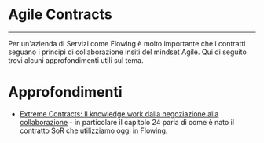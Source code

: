 # Agile Contracts
---------------

Per un'azienda di Servizi come Flowing è molto importante che i contratti seguano i principi di collaborazione insiti del mindset Agile. Qui di seguito trovi alcuni approfondimenti utili sul tema.

Approfondimenti
===============

- [Extreme Contracts: Il knowledge work dalla negoziazione alla collaborazione](https://www.amazon.it/Extreme-Contracts-knowledge-negoziazione-collaborazione/dp/1973312522) - in particolare il capitolo 24 parla di come è nato il contratto SoR che utilizziamo oggi in Flowing.
